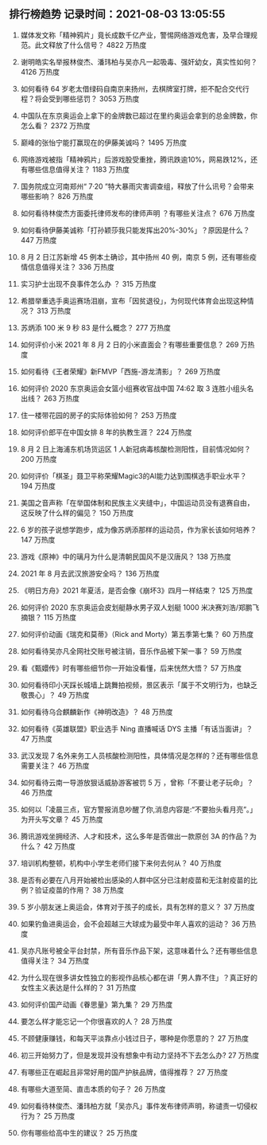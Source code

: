 
## 排行榜趋势 记录时间：2021-08-03 13:05:55
  
  1. 媒体发文称「精神鸦片」竟长成数千亿产业，警惕网络游戏危害，及早合理规范。此文释放了什么信号？ 4822 万热度
    
  2. 谢明皓实名举报林俊杰、潘玮柏与吴亦凡一起吸毒、强奸幼女，真实性如何？ 4126 万热度
    
  3. 如何看待 64 岁老太借绿码自南京来扬州，去棋牌室打牌，拒不配合交代行程？将会受到哪些惩罚？ 3053 万热度
    
  4. 中国队在东京奥运会上拿下的金牌数已超过在里约奥运会拿到的总金牌数，你怎么看？ 2372 万热度
    
  5. 巅峰的张怡宁能打赢现在的伊藤美诚吗？ 1495 万热度
    
  6. 网络游戏被指「精神鸦片」后游戏股受重挫，腾讯跌逾10%，网易跌12%，还有哪些信息值得关注？ 1183 万热度
    
  7. 国务院成立河南郑州“ 7·20 ”特大暴雨灾害调查组，释放了什么讯号？会带来哪些影响？ 826 万热度
    
  8. 如何看待林俊杰方面委托律师发布的律师声明 ？有哪些关注点？ 676 万热度
    
  9. 如何看待伊藤美诚称「打孙颖莎我只能发挥出20%-30%」？原因是什么？ 447 万热度
    
  10. 8 月 2 日江苏新增 45 例本土确诊，其中扬州 40 例，南京 5 例，还有哪些疫情信息值得关注？ 336 万热度
    
  11. 实习护士出现不良事件怎么办 ？ 315 万热度
    
  12. 希腊举重选手奥运赛场泪崩，宣布「因贫退役」，为何现代体育会出现这种情况？ 313 万热度
    
  13. 苏炳添 100 米 9 秒 83 是什么概念？ 277 万热度
    
  14. 如何评价小米 2021 年 8 月 2 日的小米直面会？有哪些重要信息？ 269 万热度
    
  15. 如何看待《王者荣耀》新FMVP「西施-游龙清影」？ 269 万热度
    
  16. 如何评价 2020 东京奥运会女篮小组赛收官战中国 74:62 取 3 连胜小组头名出线？ 263 万热度
    
  17. 住一楼带花园的房子的实际体验如何？ 253 万热度
    
  18. 如何评价郎平在中国女排 8 年的执教生涯？ 224 万热度
    
  19. 8 月 2 日上海浦东机场货运区 1 人新冠病毒核酸检测阳性，目前情况如何？ 200 万热度
    
  20. 如何评价「棋圣」聂卫平称荣耀Magic3的AI能力达到围棋选手职业水平？ 194 万热度
    
  21. 美国之音声称「在举国体制和民族主义夹缝中」，中国运动员没有退赛自由，这反映了什么样的偏见？ 150 万热度
    
  22. 6 岁的孩子说想学跑步，成为像苏炳添那样的运动员，作为家长该如何培养？ 147 万热度
    
  23. 游戏《原神》中的璃月为什么是清朝民国风不是汉唐风？ 138 万热度
    
  24. 2021 年 8 月去武汉旅游安全吗？ 136 万热度
    
  25. 《明日方舟》2021 年夏活，是否会像《崩坏3》四月一样结束？ 125 万热度
    
  26. 如何评价 2020 东京奥运会皮划艇静水男子双人划艇 1000 米决赛刘浩/郑鹏飞摘银？ 115 万热度
    
  27. 如何评价动画《瑞克和莫蒂》（Rick and Morty）第五季第七集？ 60 万热度
    
  28. 如何看待吴亦凡全网社交账号被注销，音乐作品被下架一事？ 59 万热度
    
  29. 看《甄嬛传》时有哪些细节你一开始没看懂，后来恍然大悟？ 57 万热度
    
  30. 如何看待印小天踩长城墙上跳舞拍视频，景区表示「属于不文明行为，也缺乏敬畏心」？ 49 万热度
    
  31. 如何看待乌合麒麟新作《神明改造》？ 48 万热度
    
  32. 如何看待《英雄联盟》职业选手 Ning 直播喊话 DYS 主播「有话当面讲」？ 47 万热度
    
  33. 武汉发现 7 名外来务工人员核酸检测阳性，具体情况是怎样的？还有哪些信息需要关注？ 46 万热度
    
  34. 如何看待云南一导游放狠话威胁游客被罚 5 万 ，曾称「不要让老子玩命」？ 46 万热度
    
  35. 如何以「凌晨三点，官方警报消息吵醒了你,消息内容是:“不要抬头看月亮”。」为开头写文章？ 45 万热度
    
  36. 腾讯游戏坐拥经济、人才和技术，这么多年是否做出一款原创 3A 的作品？为什么？ 42 万热度
    
  37. 培训机构整顿，机构中小学生老师们接下来何去何从？ 40 万热度
    
  38. 是否有必要在八月开始被检出感染的人群中区分已注射疫苗和无注射疫苗的比例？验证疫苗的作用？ 38 万热度
    
  39. 5 岁小朋友迷上奥运会，体育对于孩子的成长，具有怎样的意义？ 37 万热度
    
  40. 如果钓鱼进奥运会，会不会超越三大球成为最受中年人喜欢的运动？ 36 万热度
    
  41. 吴亦凡账号被全平台封禁，所有音乐作品下架，这意味着什么？还有哪些信息值得关注？ 34 万热度
    
  42. 为什么现在很多讲女性独立的影视作品核心都在讲「男人靠不住」？真正好的女性主义表达是什么样的？ 31 万热度
    
  43. 如何评价国产动画《眷思量》第九集？ 29 万热度
    
  44. 要怎么样才能忘记一个你很喜欢的人？ 28 万热度
    
  45. 不顾健康赚钱，和每天平淡靠点小钱过日子，哪种是你愿意的？ 27 万热度
    
  46. 初三开始努力了，但是发现并没有想象中有动力坚持不下去怎么办? 27 万热度
    
  47. 有哪些正在崛起且非常好用的国产护肤品牌，值得推荐？ 27 万热度
    
  48. 有哪些大道至简、直击本质的句子？ 26 万热度
    
  49. 如何看待林俊杰、潘玮柏方就「吴亦凡」事件发布律师声明，称谴责一切侵权行为？ 25 万热度
    
  50. 你有哪些给高中生的建议？ 25 万热度
    